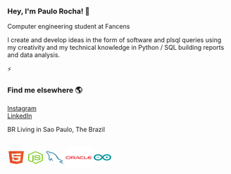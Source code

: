 ### Hey, I'm Paulo Rocha! 👋
 
Computer engineering student  at Fancens <br>

I create and develop ideas in the form of software and plsql queries using my creativity and my technical knowledge in Python / SQL building reports and data analysis.

⚡ <br>

### Find me elsewhere 🌎


[Instagram](https://www.instagram.com/_paulo_rocha/) <br>
[LinkedIn](https://www.linkedin.com/in/pauloroch/) <br>

BR Living in Sao Paulo, The Brazil <br>



 <div style="display: inline_block"><br>
     <img align="center" alt="Rafa-HTML" height="30" width="40" src="https://raw.githubusercontent.com/devicons/devicon/master/icons/html5/html5-original.svg">
   <img align="center" alt="Rafa-Csharp" height="30" width="40" src="https://raw.githubusercontent.com/devicons/devicon/master/icons/nodejs/nodejs-original.svg">
  
  <img align="center" alt="Rafa-Csharp" height="30" width="40" src="https://raw.githubusercontent.com/devicons/devicon/master/icons/mysql/mysql-original.svg">
      <img align="center" alt="Rafa-Csharp" height="50" width="60" src="https://raw.githubusercontent.com/devicons/devicon/master/icons/oracle/oracle-original.svg">

   <img align="center" alt="Rafa-Csharp" height="30" width="40" src="https://raw.githubusercontent.com/devicons/devicon/master/icons/arduino/arduino-original.svg">
     

   </div>
